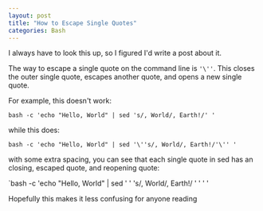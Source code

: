 ```yaml
---
layout: post
title: "How to Escape Single Quotes"
categories: Bash
---
```

I always have to look this up, so I figured I'd write a post about it. 


The way to escape a single quote on the command line is `'\''`. This closes the outer single quote, escapes another quote, and opens a new single quote. 

For example, this doesn't work: 

`bash -c 'echo "Hello, World" | sed 's/, World/, Earth!/' '`

while this does: 

`bash -c 'echo "Hello, World" | sed '\''s/, World/, Earth!/'\'' '`

with some extra spacing, you can see that each single quote in sed has an closing, escaped quote, and reopening quote:

`bash -c 'echo "Hello, World" | sed ' \' 's/, World/, Earth!/ ' \' ' '

Hopefully this makes it less confusing for anyone reading




